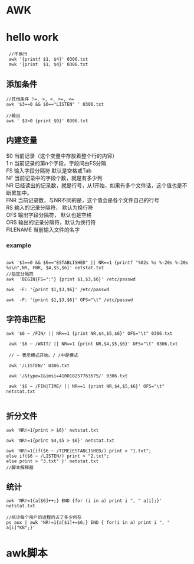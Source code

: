 # AWK

# hello work 
```
 //不换行
 awk '{printf $1, $4}' 0306.txt  
 awk '{print  $1, $4}' 0306.txt 
```
## 添加条件
```
//其他条件 !=, >, <, >=, <=
awk '$3==0 && $6=="LISTEN" ' 0306.txt

//输出
awk ' $3>0 {print $0}' 0306.txt
```

## 内建变量  

$0	当前记录（这个变量中存放着整个行的内容）  
$1~$n	当前记录的第n个字段，字段间由FS分隔   
FS	输入字段分隔符 默认是空格或Tab   
NF	当前记录中的字段个数，就是有多少列   
NR	已经读出的记录数，就是行号，从1开始，如果有多个文件话，这个值也是不断累加中。   
FNR	当前记录数，与NR不同的是，这个值会是各个文件自己的行号   
RS	输入的记录分隔符， 默认为换行符   
OFS	输出字段分隔符， 默认也是空格   
ORS	输出的记录分隔符，默认为换行符   
FILENAME	当前输入文件的名字   
### example
```

awk '$3==0 && $6=="ESTABLISHED" || NR==1 {printf "%02s %s %-20s %-20s %s\n",NR, FNR, $4,$5,$6}' netstat.txt
//指定分隔符
awk  'BEGIN{FS=":"} {print $1,$3,$6}' /etc/passwd  

awk  -F: '{print $1,$3,$6}' /etc/passwd  

awk  -F: '{print $1,$3,$6}' OFS="\t" /etc/passwd   

```


## 字符串匹配 
```
awk '$6 ~ /FIN/ || NR==1 {print NR,$4,$5,$6}' OFS="\t" 0306.txt

 awk '$6 ~ /WAIT/ || NR==1 {print NR,$4,$5,$6}' OFS="\t" 0306.txt
 
 // ~ 表示模式开始。/ /中是模式
 
 awk '/LISTEN/' 0306.txt
 
 awk '/&type=1&imsi=410018257763675/' 0306.txt 
 
 awk '$6 ~ /FIN|TIME/ || NR==1 {print NR,$4,$5,$6}' OFS="\t" netstat.txt
 
```

## 折分文件  

```
awk 'NR!=1{print > $6}' netstat.txt   

awk 'NR!=1{print $4,$5 > $6}' netstat.txt   

awk 'NR!=1{if($6 ~ /TIME|ESTABLISHED/) print > "1.txt";
else if($6 ~ /LISTEN/) print > "2.txt";
else print > "3.txt" }' netstat.txt  
//脚本解释器

```

## 统计  
```
awk 'NR!=1{a[$6]++;} END {for (i in a) print i ", " a[i];}' netstat.txt

//统计每个用户的进程的占了多少内存
ps aux | awk 'NR!=1{a[$1]+=$6;} END { for(i in a) print i ", " a[i]"KB";}'

```

# awk脚本





 
